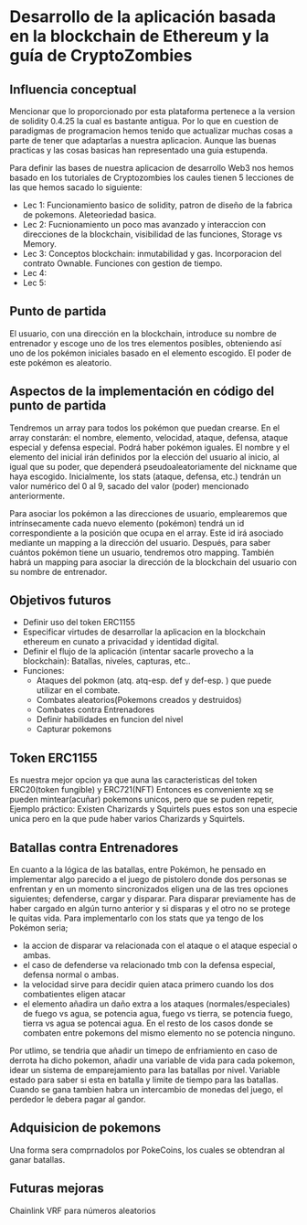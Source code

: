 # Desarrollo de la aplicación basada en la blockchain de Ethereum y la guía de CryptoZombies  


## Influencia conceptual

Mencionar que lo proporcionado por esta plataforma pertenece a la version de solidity 0.4.25 la cual es bastante antigua. Por lo que en cuestion de paradigmas de programacion hemos tenido que actualizar muchas cosas a parte de tener que adaptarlas a nuestra aplicacion. Aunque las buenas practicas y las cosas basicas han representado una guia estupenda.

Para definir las bases de nuestra aplicacion de desarrollo Web3 nos hemos basado en los tutoriales de Cryptozombies los caules tienen 5 lecciones de las que hemos sacado lo siguiente:
- Lec 1: Funcionamiento basico de solidity, patron de diseño de la fabrica de pokemons. Aleteoriedad basica.
- Lec 2: Fucnionamiento un poco mas avanzado y interaccion con direcciones de la blockchain, visibilidad de las funciones, Storage vs Memory.
- Lec 3: Conceptos blockchain: inmutabilidad y gas. Incorporacion del contrato Ownable. Funciones con gestion de tiempo.
- Lec 4: 
- Lec 5:  

## Punto de partida

El usuario, con una dirección en la blockchain, introduce su nombre de entrenador y escoge uno de los tres elementos posibles, obteniendo así uno de los pokémon iniciales basado en el elemento escogido. El poder de este pokémon es aleatorio.

## Aspectos de la implementación en código del punto de partida

Tendremos un array para todos los pokémon que puedan crearse. En el array constarán: el nombre, elemento, velocidad, ataque, defensa, ataque especial y defensa especial. Podrá haber pokémon iguales. El nombre y el elemento del inicial irán definidos por la elección del usuario al inicio, al igual que su poder, que dependerá pseudoaleatoriamente del nickname que haya escogido. Inicialmente, los stats (ataque, defensa, etc.) tendrán un valor numérico del 0 al 9, sacado del valor (poder) mencionado anteriormente.

Para asociar los pokémon a las direcciones de usuario, emplearemos que intrínsecamente cada nuevo elemento (pokémon) tendrá un id correspondiente a la posición que ocupa en el array. Este id irá asociado mediante un mapping a la dirección del usuario. Después, para saber cuántos pokémon tiene un usuario, tendremos otro mapping. También habrá un mapping para asociar la dirección de la blockchain del usuario con su nombre de entrenador.

## Objetivos futuros

- Definir uso del token ERC1155
- Especificar virtudes de desarrollar la aplicacion en la blockchain ethereum en cunato a privacidad y identidad digital.
- Definir el flujo de la aplicación (intentar sacarle provecho a la blockchain): Batallas, niveles, capturas, etc..
- Funciones:
  - Ataques del pokmon (atq. atq-esp. def y def-esp. ) que puede utilizar en el combate.
  - Combates aleatorios(Pokemons creados y destruidos)
  - Combates contra Entrenadores
  - Definir habilidades en funcion del nivel
  - Capturar pokemons

## Token ERC1155
Es nuestra mejor opcion ya que auna las caracteristicas del token ERC20(token fungible) y ERC721(NFT) Entonces es conveniente xq se pueden mintear(acuñar) pokemons unicos, pero que se puden repetir, Ejemplo práctico:
Existen Charizards y Squirtels pues estos son una especie unica pero en la que pude haber varios Charizards y Squirtels.  

## Batallas contra Entrenadores
En cuanto a la lógica de las batallas, entre Pokémon, he pensado en implementar algo parecido a el juego de pistolero donde dos personas se enfrentan y en un momento sincronizados eligen una de las tres opciones siguientes; defenderse, cargar y disparar. Para disparar previamente has de haber cargado en algún turno anterior y si disparas y el otro no se protege le quitas vida. Para implementarlo con los stats que ya tengo de los Pokémon seria;
- la accion de disparar va relacionada con el ataque o el ataque especial o ambas.
- el caso de defenderse va relacionado tmb con la defensa especial, defensa normal o ambas.
- la velocidad sirve para decidir quien ataca primero cuando los dos combatientes eligen atacar
- el elemento añadira un daño extra a los ataques (normales/especiales) de fuego vs agua, se potencia agua, fuego vs tierra, se potencia fuego, tierra vs agua se potencai agua. En el resto de los casos donde se combaten entre pokemons del mismo elemento no se potencia ninguno.  

Por utlimo, se tendria que añadir un timepo de enfriamiento en caso de derrota ha dicho pokemon, añadir una variable de vida para cada pokemon, idear un sistema de emparejamiento para las batallas por nivel. Variable estado para saber si esta en batalla y limite de tiempo para las batallas.
Cuando se gana tambien habra un intercambio de monedas del juego, el perdedor le debera pagar al gandor.  

## Adquisicion de pokemons 
Una forma sera comprnadolos por PokeCoins, los cuales se obtendran al ganar batallas.


## Futuras mejoras
Chainlink VRF para números aleatorios